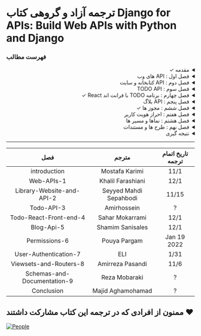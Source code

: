 # ترجمه آزاد و گروهی کتاب Django for APIs: Build Web APIs with Python and Django

### فهرست مطالب

<div dir='rtl'>
  
<details>
  <summary>مقدمه &check;</summary>
  <br>
  
  - پیش نیاز ها &check;
  - چرا API ها &check;
  - چارچوب REST API جنگو &check;
  - چرا این کتاب &check;
  - نتیجه گیری &check;
  
</details>
  
<details>
  <summary>فصل اول : API های وب</summary>
  <br>
  
  - WWW
  - URLs
  - Internet protocol suite
  - HTTP verbs
  - Endpoints
  - HTTP
  - Status codes
  - Statelessness
  - Rest
  - نتیجه گیری
  
</details>
  
<details>
  <summary>فصل دوم : API کتابخانه و سایت</summary>
  <br>
  
  - جنگو
  - اولین برنامه
  - مدل ها
  - ادمین
  - ویو ها
  - URLs
  - Webpage
  - Django rest framework
  - URLs
  - Viees
  - Serializers
  - cURL
  - Browsable API
  - نتیجه گیری
  
</details>
  
<details>
  <summary>فصل سوم : TODO API</summary>
  <br>

  - Init setup
  - Models
  - Django REST framework
  - URLs
  - Serializers
  - Views
  - Consuming the API
  - Browsable APIs
  - CORS
  - Tests
  - نتیجه گیری
  
</details>
  
<details>
  <summary>فصل چهارم : برنامه TODO با فرانت اند React &check;</summary>
  <br>
  
  - Install Node &check;
  - Install React &check;
  - Mock data &check;
  - Django rest framwork &check;
  - نتیجه گیری &check;
  
</details>
  
<details>
  <summary>فصل پنجم : API بلاگ</summary>
  <br>
  
  - Init setup
  - Models
  - Tests
  - Django rest framwork
  - URLs
  - Serializers
  - Views
  - Browsable APIs
  - نتیجه گیری
  
</details>
  
<details>
  <summary>فصل ششم : مجوز ها &check;</summary>
  <br>
  
  - Create a new user &check;
  - Add login to the browsable API &check;
  - AllowAny &check;
  - View-Level Permissions &check;
  - Custom permissions &check;
  - نتیجه گیری &check;  
</details>
  
<details>
  <summary>فصل هفتم : احراز هویت کاربر</summary>
  <br>

  - Basic authentication
  - Session authentication
  - Tocken authentication
  - Default authentication
  - Implementing token authentication
  - Endpoints
  - dj-rest-auth
  - User registration
  - Tokens
  - نتیجه گیری

</details>
  
<details>
  <summary>فصل هشتم : نماها و مسیر ها</summary>
  <br>

  - نقاط پایانی کاربر &check;
  - نما ها &check;
  - مسیر ها
  - نتیجه گیری
  
</details>
  
<details>
  <summary>فصل نهم : طرح ها و مستندات</summary>
  <br>
  
  - طرح ها
  - مستندات
  - نتیجه گیری

</details>
  
<details>
  <summary>نتیجه گیری</summary>
  <br>
  
  - مراحل بعد
  - تشکر کردن
  
</details>
  
<hr>
  
| تاریخ اتمام ترجمه |       مترجم      |             فصل             |
|:-----------------:|:----------------:|:---------------------------:|
|       11/1        |  Mostafa Karimi  |                introduction |
|       12/1        |Khalil Farashiani |                  Web-APIs-1 |
|       11/15       |Seyyed Mahdi Sepahbodi|   Library-Website-and-API-2 |
|         ?         |    Amirhossein   |                  Todo-API-3 |
|       12/1        |  Sahar Mokarrami |      Todo-React-Front-end-4 |
|       12/1        | Shamim Sanisales |                  Blog-Api-5 |
|       Jan 19 2022       |   Pouya Pargam   |               Permissions-6 |
|        1/31       |       ELI        |       User-Authentication-7 |
|        11/6       | Amirreza Pasandi |      Viewsets-and-Routers-8 |
|         ?         |   Reza Mobaraki  | Schemas-and-Documentation-9 |
|         ?         | Majid Aghamohamad|                  Conclusion |
  
</div>

## ممنون از افرادی که در ترجمه این کتاب مشارکت داشتند :heart:

[![People](https://contrib.rocks/image?repo=ftg-iran/dfa-persian)](https://github.com/ftg-iran/dfa-persian/graphs/contributors)
